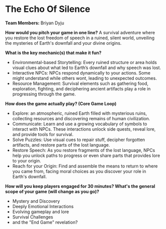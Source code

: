 # The Echo Of Silence

**Team Members:** Briyan Dyju

**How would you pitch your game in one line?**
A survival adventure where you restore the lost freedom of speech in a ruined, silent world, unveiling the mysteries of Earth's downfall and your divine origins.

**What is the key mechanic(s) that make it fun?**
- Environmental-based Storytelling: Every ruined structure or area holds visual clues about what led to Earth’s downfall and why speech was lost.
- Interactive NPCs: NPCs respond dynamically to your actions. Some might understand while others wont, leading to unexpected outcomes.
- Resource Management: Survival elements such as gathering food, exploration, fighting, and deciphering ancient artifacts play a role in progressing through the game.

**How does the game actually play? (Core Game Loop)**
- Explore: an atmospheric, ruined Earth filled with mysterious ruins, collecting resources and discovering remains of human civilization.
- Communicate: Learn and use a growing vocabulary of symbols to interact with NPCs. These interactions unlock side quests, reveal lore, and provide tools for survival.
- Solve Puzzles: Use visual cues to repair stuff, decipher forgotten artifacts, and restore parts of the lost language.
- Restore Speech: As you restore fragments of the lost language, NPCs help you unlock paths to progress or even share parts that provides lore to your origin.
- Reach for your Origin: Find and assemble the means to return to where you came from, facing moral choices as you discover your role in Earth's downfall.

**How will you keep players engaged for 30 minutes? What's the general scope of your game (will change as you go)?**
- Mystery and Discovery
- Deeply Emotional Interactions
- Evolving gameplay and lore
- Survival Challenges
- and the "End Game" revelation?


